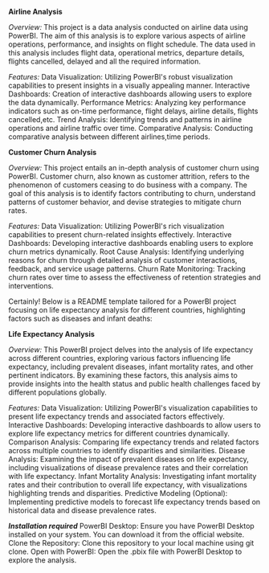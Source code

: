 **Airline Analysis**

*Overview:*
This project is a data analysis conducted on airline data using PowerBI. The aim of this analysis is to explore various aspects of airline operations, performance, and insights on flight schedule. 
The data used in this analysis includes flight data, operational metrics, departure details, flights cancelled, delayed and all the required information.

*Features:*
Data Visualization: Utilizing PowerBI's robust visualization capabilities to present insights in a visually appealing manner.
Interactive Dashboards: Creation of interactive dashboards allowing users to explore the data dynamically.
Performance Metrics: Analyzing key performance indicators such as on-time performance, flight delays, airline details, flights cancelled,etc.
Trend Analysis: Identifying trends and patterns in airline operations and airline traffic over time.
Comparative Analysis: Conducting comparative analysis between different airlines,time periods.

**Customer Churn Analysis**

*Overview:*
This project entails an in-depth analysis of customer churn using PowerBI. Customer churn, also known as customer attrition, refers to the phenomenon of customers ceasing to do business with a company. 
The goal of this analysis is to identify factors contributing to churn, understand patterns of customer behavior, and devise strategies to mitigate churn rates.

*Features:*
Data Visualization: Utilizing PowerBI's rich visualization capabilities to present churn-related insights effectively.
Interactive Dashboards: Developing interactive dashboards enabling users to explore churn metrics dynamically.
Root Cause Analysis: Identifying underlying reasons for churn through detailed analysis of customer interactions, feedback, and service usage patterns.
Churn Rate Monitoring: Tracking churn rates over time to assess the effectiveness of retention strategies and interventions.


Certainly! Below is a README template tailored for a PowerBI project focusing on life expectancy analysis for different countries, highlighting factors such as diseases and infant deaths:

**Life Expectancy Analysis**

*Overview:*
This PowerBI project delves into the analysis of life expectancy across different countries, exploring various factors influencing life expectancy, including prevalent diseases, infant mortality rates, and other pertinent indicators. 
By examining these factors, this analysis aims to provide insights into the health status and public health challenges faced by different populations globally.

*Features:*
Data Visualization: Utilizing PowerBI's visualization capabilities to present life expectancy trends and associated factors effectively.
Interactive Dashboards: Developing interactive dashboards to allow users to explore life expectancy metrics for different countries dynamically.
Comparison Analysis: Comparing life expectancy trends and related factors across multiple countries to identify disparities and similarities.
Disease Analysis: Examining the impact of prevalent diseases on life expectancy, including visualizations of disease prevalence rates and their correlation with life expectancy.
Infant Mortality Analysis: Investigating infant mortality rates and their contribution to overall life expectancy, with visualizations highlighting trends and disparities.
Predictive Modeling (Optional): Implementing predictive models to forecast life expectancy trends based on historical data and disease prevalence rates.

***Installation required***
PowerBI Desktop: Ensure you have PowerBI Desktop installed on your system. You can download it from the official website.
Clone the Repository: Clone this repository to your local machine using git clone.
Open with PowerBI: Open the .pbix file with PowerBI Desktop to explore the analysis.


